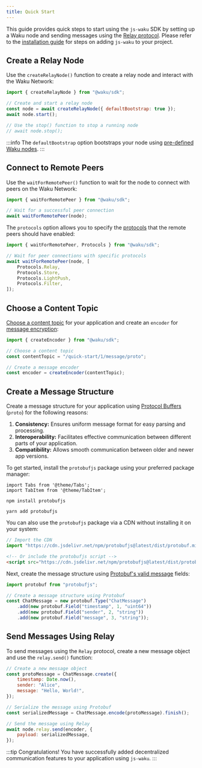 ```yaml
---
title: Quick Start
---
```


This guide provides quick steps to start using the `js-waku` SDK by setting up a Waku node and sending messages using the [Relay protocol](/overview/concepts/protocols#relay). Please refer to the [installation guide](/guides/js-waku/#installation) for steps on adding `js-waku` to your project.

## Create a Relay Node

Use the `createRelayNode()` function to create a relay node and interact with the Waku Network:

```js
import { createRelayNode } from "@waku/sdk";

// Create and start a relay node
const node = await createRelayNode({ defaultBootstrap: true });
await node.start();

// Use the stop() function to stop a running node
// await node.stop();
```

:::info
The `defaultBootstrap` option bootstraps your node using [pre-defined Waku nodes](/overview/concepts/static-peers).
:::

## Connect to Remote Peers

Use the `waitForRemotePeer()` function to wait for the node to connect with peers on the Waku Network:

```js
import { waitForRemotePeer } from "@waku/sdk";

// Wait for a successful peer connection
await waitForRemotePeer(node);
```

The `protocols` option allows you to specify the [protocols](https://js.waku.org/enums/_waku_sdk.Protocols.html) that the remote peers should have enabled:

```js
import { waitForRemotePeer, Protocols } from "@waku/sdk";

// Wait for peer connections with specific protocols
await waitForRemotePeer(node, [
	Protocols.Relay,
	Protocols.Store,
	Protocols.LightPush,
	Protocols.Filter,
]);
```

## Choose a Content Topic

[Choose a content topic](/overview/concepts/content-topics) for your application and create an `encoder` for [message encryption](https://rfc.vac.dev/spec/26/):

```js
import { createEncoder } from "@waku/sdk";

// Choose a content topic
const contentTopic = "/quick-start/1/message/proto";

// Create a message encoder
const encoder = createEncoder(contentTopic);
```

## Create a Message Structure

Create a message structure for your application using [Protocol Buffers](https://protobuf.dev/) (`proto`) for the following reasons:

1. **Consistency:** Ensures uniform message format for easy parsing and processing.
2. **Interoperability:** Facilitates effective communication between different parts of your application.
3. **Compatibility:** Allows smooth communication between older and newer app versions.

To get started, install the `protobufjs` package using your preferred package manager:

```mdx-code-block
import Tabs from '@theme/Tabs';
import TabItem from '@theme/TabItem';
```

<Tabs>
<TabItem value="npm" label="npm">

```shell
npm install protobufjs
```

</TabItem>
<TabItem value="yarn" label="Yarn">

```shell
yarn add protobufjs
```

</TabItem>
</Tabs>

You can also use the `protobufjs` package via a CDN without installing it on your system:

```js
// Import the CDN
import "https://cdn.jsdelivr.net/npm/protobufjs@latest/dist/protobuf.min.js";
```

```html
<!-- Or include the protobufjs script -->
<script src="https://cdn.jsdelivr.net/npm/protobufjs@latest/dist/protobuf.min.js"></script>
```

Next, create the message structure using [Protobuf's valid message](https://github.com/protobufjs/protobuf.js#usage) fields:

```js
import protobuf from "protobufjs";

// Create a message structure using Protobuf
const ChatMessage = new protobuf.Type("ChatMessage")
	.add(new protobuf.Field("timestamp", 1, "uint64"))
	.add(new protobuf.Field("sender", 2, "string"))
	.add(new protobuf.Field("message", 3, "string"));
```

## Send Messages Using Relay

To send messages using the `Relay` protocol, create a new message object and use the `relay.send()` function:

```js
// Create a new message object
const protoMessage = ChatMessage.create({
    timestamp: Date.now(),
    sender: "Alice",
    message: "Hello, World!",
});

// Serialize the message using Protobuf
const serializedMessage = ChatMessage.encode(protoMessage).finish();

// Send the message using Relay
await node.relay.send(encoder, {
    payload: serializedMessage,
});
```

:::tip Congratulations!
You have successfully added decentralized communication features to your application using `js-waku`.
:::